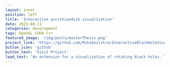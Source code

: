 ```yaml
---
layout: inner
position: left
title: 'Interactive accretiondisk visualization'
date: 2023-08-11
categories: development
tags: OpenGL CUDA C++
featured_image: '/img/posts/masterThesis.png'
project_link: 'https://github.com/MikaZeilstra/InteractiveBlackHoleVisualization'
button_icon: 'github'
button_text: 'Visit Project'
lead_text: 'An extension for a visualization of rotating black holes. The extensions shows an accretion disk and free movement around the black hole'
---
```

